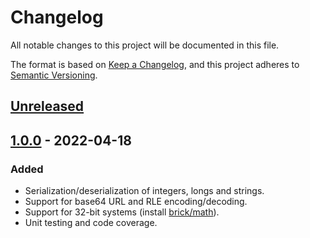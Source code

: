 # Changelog

All notable changes to this project will be documented in this file.

The format is based on [Keep a Changelog](https://keepachangelog.com/en/1.0.0/),
and this project adheres to [Semantic Versioning](https://semver.org/spec/v2.0.0.html).


## [Unreleased]

## [1.0.0] - 2022-04-18

### Added
- Serialization/deserialization of integers, longs and strings.
- Support for base64 URL and RLE encoding/decoding.
- Support for 32-bit systems (install [brick/math](https://packagist.org/packages/brick/math)).
- Unit testing and code coverage.


[Unreleased]: https://github.com/Sysbot-org/bin/compare/1.0.0...HEAD
[1.0.0]: https://github.com/Sysbot-org/tgscraper/releases/tag/1.0.0